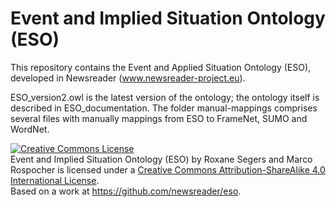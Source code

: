 Event and Implied Situation Ontology (ESO)
========================

This repository contains the Event and Applied Situation Ontology (ESO), developed in Newsreader (www.newsreader-project.eu).


ESO_version2.owl is the latest version of the ontology; the ontology itself is described in ESO_documentation. The folder manual-mappings comprises several files with manually mappings from ESO to FrameNet, SUMO and WordNet.


<a rel="license" href="http://creativecommons.org/licenses/by-sa/4.0/"><img alt="Creative Commons License" style="border-width:0" src="https://i.creativecommons.org/l/by-sa/4.0/88x31.png" /></a><br /><span xmlns:dct="http://purl.org/dc/terms/" property="dct:title">Event and Implied Situation Ontology (ESO)</span> by <span xmlns:cc="http://creativecommons.org/ns#" property="cc:attributionName">Roxane Segers and Marco Rospocher</span> is licensed under a <a rel="license" href="http://creativecommons.org/licenses/by-sa/4.0/">Creative Commons Attribution-ShareAlike 4.0 International License</a>.<br />Based on a work at <a xmlns:dct="http://purl.org/dc/terms/" href="https://github.com/newsreader/eso" rel="dct:source">https://github.com/newsreader/eso</a>.
